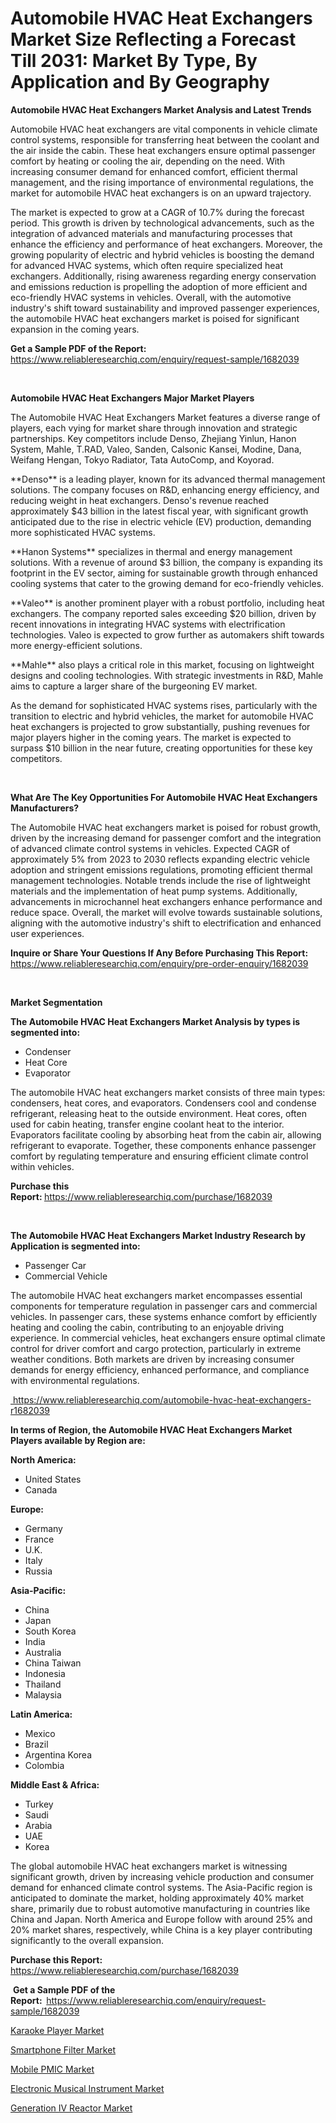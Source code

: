 <p><h1>Automobile HVAC Heat Exchangers Market Size Reflecting a Forecast Till 2031: Market By Type, By Application and By Geography</h1></p><p><strong>Automobile HVAC Heat Exchangers Market Analysis and Latest Trends</strong></p>
<p><p>Automobile HVAC heat exchangers are vital components in vehicle climate control systems, responsible for transferring heat between the coolant and the air inside the cabin. These heat exchangers ensure optimal passenger comfort by heating or cooling the air, depending on the need. With increasing consumer demand for enhanced comfort, efficient thermal management, and the rising importance of environmental regulations, the market for automobile HVAC heat exchangers is on an upward trajectory.</p><p>The market is expected to grow at a CAGR of 10.7% during the forecast period. This growth is driven by technological advancements, such as the integration of advanced materials and manufacturing processes that enhance the efficiency and performance of heat exchangers. Moreover, the growing popularity of electric and hybrid vehicles is boosting the demand for advanced HVAC systems, which often require specialized heat exchangers. Additionally, rising awareness regarding energy conservation and emissions reduction is propelling the adoption of more efficient and eco-friendly HVAC systems in vehicles. Overall, with the automotive industry's shift toward sustainability and improved passenger experiences, the automobile HVAC heat exchangers market is poised for significant expansion in the coming years.</p></p>
<p><strong>Get a Sample PDF of the Report:&nbsp;</strong> <a href="https://www.reliableresearchiq.com/enquiry/request-sample/1682039?utm_campaign=101&utm_medium=2&utm_source=Github&utm_content=ia&utm_term=01102024&utm_id=automobile-hvac-heat-exchangers">https://www.reliableresearchiq.com/enquiry/request-sample/1682039</a></p>
<p>&nbsp;</p>
<p><strong>Automobile HVAC Heat Exchangers Major Market Players</strong></p>
<p><p>The Automobile HVAC Heat Exchangers Market features a diverse range of players, each vying for market share through innovation and strategic partnerships. Key competitors include Denso, Zhejiang Yinlun, Hanon System, Mahle, T.RAD, Valeo, Sanden, Calsonic Kansei, Modine, Dana, Weifang Hengan, Tokyo Radiator, Tata AutoComp, and Koyorad.</p><p>**Denso** is a leading player, known for its advanced thermal management solutions. The company focuses on R&D, enhancing energy efficiency, and reducing weight in heat exchangers. Denso's revenue reached approximately $43 billion in the latest fiscal year, with significant growth anticipated due to the rise in electric vehicle (EV) production, demanding more sophisticated HVAC systems.</p><p>**Hanon Systems** specializes in thermal and energy management solutions. With a revenue of around $3 billion, the company is expanding its footprint in the EV sector, aiming for sustainable growth through enhanced cooling systems that cater to the growing demand for eco-friendly vehicles.</p><p>**Valeo** is another prominent player with a robust portfolio, including heat exchangers. The company reported sales exceeding $20 billion, driven by recent innovations in integrating HVAC systems with electrification technologies. Valeo is expected to grow further as automakers shift towards more energy-efficient solutions.</p><p>**Mahle** also plays a critical role in this market, focusing on lightweight designs and cooling technologies. With strategic investments in R&D, Mahle aims to capture a larger share of the burgeoning EV market.</p><p>As the demand for sophisticated HVAC systems rises, particularly with the transition to electric and hybrid vehicles, the market for automobile HVAC heat exchangers is projected to grow substantially, pushing revenues for major players higher in the coming years. The market is expected to surpass $10 billion in the near future, creating opportunities for these key competitors.</p></p>
<p>&nbsp;</p>
<p><strong>What Are The Key Opportunities For Automobile HVAC Heat Exchangers Manufacturers?</strong></p>
<p><p>The Automobile HVAC heat exchangers market is poised for robust growth, driven by the increasing demand for passenger comfort and the integration of advanced climate control systems in vehicles. Expected CAGR of approximately 5% from 2023 to 2030 reflects expanding electric vehicle adoption and stringent emissions regulations, promoting efficient thermal management technologies. Notable trends include the rise of lightweight materials and the implementation of heat pump systems. Additionally, advancements in microchannel heat exchangers enhance performance and reduce space. Overall, the market will evolve towards sustainable solutions, aligning with the automotive industry's shift to electrification and enhanced user experiences.</p></p>
<p><strong>Inquire or Share Your Questions If Any Before Purchasing This Report:</strong> <a href="https://www.reliableresearchiq.com/enquiry/pre-order-enquiry/1682039?utm_campaign=101&utm_medium=2&utm_source=Github&utm_content=ia&utm_term=01102024&utm_id=automobile-hvac-heat-exchangers">https://www.reliableresearchiq.com/enquiry/pre-order-enquiry/1682039</a></p>
<p>&nbsp;</p>
<p><strong>Market Segmentation</strong></p>
<p><strong>The Automobile HVAC Heat Exchangers Market Analysis by types is segmented into:</strong></p>
<p><ul><li>Condenser</li><li>Heat Core</li><li>Evaporator</li></ul></p>
<p><p>The automobile HVAC heat exchangers market consists of three main types: condensers, heat cores, and evaporators. Condensers cool and condense refrigerant, releasing heat to the outside environment. Heat cores, often used for cabin heating, transfer engine coolant heat to the interior. Evaporators facilitate cooling by absorbing heat from the cabin air, allowing refrigerant to evaporate. Together, these components enhance passenger comfort by regulating temperature and ensuring efficient climate control within vehicles.</p></p>
<p><strong>Purchase this Report:&nbsp;</strong><a href="https://www.reliableresearchiq.com/purchase/1682039?utm_campaign=101&utm_medium=2&utm_source=Github&utm_content=ia&utm_term=01102024&utm_id=automobile-hvac-heat-exchangers">https://www.reliableresearchiq.com/purchase/1682039</a></p>
<p>&nbsp;</p>
<p><strong>The Automobile HVAC Heat Exchangers Market Industry Research by Application is segmented into:</strong></p>
<p><ul><li>Passenger Car</li><li>Commercial Vehicle</li></ul></p>
<p><p>The automobile HVAC heat exchangers market encompasses essential components for temperature regulation in passenger cars and commercial vehicles. In passenger cars, these systems enhance comfort by efficiently heating and cooling the cabin, contributing to an enjoyable driving experience. In commercial vehicles, heat exchangers ensure optimal climate control for driver comfort and cargo protection, particularly in extreme weather conditions. Both markets are driven by increasing consumer demands for energy efficiency, enhanced performance, and compliance with environmental regulations.</p></p>
<p><a href="https://www.reliableresearchiq.com/automobile-hvac-heat-exchangers-r1682039?utm_campaign=101&utm_medium=2&utm_source=Github&utm_content=ia&utm_term=01102024&utm_id=automobile-hvac-heat-exchangers">&nbsp;https://www.reliableresearchiq.com/automobile-hvac-heat-exchangers-r1682039</a></p>
<p><strong>In terms of Region, the Automobile HVAC Heat Exchangers Market Players available by Region are:</strong></p>
<p>
    <p> <strong> North America: </strong>
        <ul>
            <li>United States</li>
            <li>Canada</li>
        </ul>
        </p> 
    <p> <strong> Europe: </strong>
        <ul>
            <li>Germany</li>
            <li>France</li>
            <li>U.K.</li>
            <li>Italy</li>
            <li>Russia</li>
        </ul>
        </p> 
    <p> <strong> Asia-Pacific: </strong>
        <ul>
            <li>China</li>
            <li>Japan</li>
            <li>South Korea</li>
            <li>India</li>
            <li>Australia</li>
            <li>China Taiwan</li>
            <li>Indonesia</li>
            <li>Thailand</li>
            <li>Malaysia</li>
        </ul>
        </p> 
    <p> <strong> Latin America: </strong>
        <ul>
            <li>Mexico</li>
            <li>Brazil</li>
            <li>Argentina Korea</li>
            <li>Colombia</li>
        </ul>
        </p> 
    <p> <strong> Middle East & Africa: </strong>
        <ul>
            <li>Turkey</li>
            <li>Saudi</li>
            <li>Arabia</li>
            <li>UAE</li>
            <li>Korea</li>
        </ul>
    </p>
    </p>
<p><p>The global automobile HVAC heat exchangers market is witnessing significant growth, driven by increasing vehicle production and consumer demand for enhanced climate control systems. The Asia-Pacific region is anticipated to dominate the market, holding approximately 40% market share, primarily due to robust automotive manufacturing in countries like China and Japan. North America and Europe follow with around 25% and 20% market shares, respectively, while China is a key player contributing significantly to the overall expansion.</p></p>
<p><strong>Purchase this Report: </strong><a href="https://www.reliableresearchiq.com/purchase/1682039?utm_campaign=101&utm_medium=2&utm_source=Github&utm_content=ia&utm_term=01102024&utm_id=automobile-hvac-heat-exchangers">https://www.reliableresearchiq.com/purchase/1682039</a></p>
<p>&nbsp;<strong>Get a Sample PDF of the Report:&nbsp;&nbsp;</strong><a href="https://www.reliableresearchiq.com/enquiry/request-sample/1682039?utm_campaign=101&utm_medium=2&utm_source=Github&utm_content=ia&utm_term=01102024&utm_id=automobile-hvac-heat-exchangers">https://www.reliableresearchiq.com/enquiry/request-sample/1682039</a></p>
<p><strong></strong></p>
<p><p><a href="https://github.com/WayneHopkins413/Market-Research-Report-List-1/blob/main/karaoke-player-market.md?utm_campaign=101&utm_medium=2&utm_source=Github&utm_content=ia&utm_term=01102024&utm_id=automobile-hvac-heat-exchangers">Karaoke Player Market</a></p><p><a href="https://issuu.com/reportprime-2/docs/smartphone-filter-market-size-2030._92639d3bd4592c?utm_campaign=101&utm_medium=2&utm_source=Github&utm_content=ia&utm_term=01102024&utm_id=automobile-hvac-heat-exchangers">Smartphone Filter Market</a></p><p><a href="https://issuu.com/reportprime-2/docs/mobile-pmic-market-size-2030.pptx_a1047f66052931?utm_campaign=101&utm_medium=2&utm_source=Github&utm_content=ia&utm_term=01102024&utm_id=automobile-hvac-heat-exchangers">Mobile PMIC Market</a></p><p><a href="https://github.com/irishfasticzg0/Market-Research-Report-List-1/blob/main/electronic-musical-instrument-market.md?utm_campaign=101&utm_medium=2&utm_source=Github&utm_content=ia&utm_term=01102024&utm_id=automobile-hvac-heat-exchangers">Electronic Musical Instrument Market</a></p><p><a href="https://www.linkedin.com/pulse/global-perspectives-generation-iv-reactor-market-trends-8jm4f?utm_campaign=101&utm_medium=2&utm_source=Github&utm_content=ia&utm_term=01102024&utm_id=automobile-hvac-heat-exchangers">Generation IV Reactor Market</a></p></p>